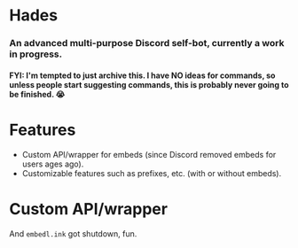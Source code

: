 # Hades
### An advanced multi-purpose Discord self-bot, currently a work in progress.
#### FYI: I'm tempted to just archive this. I have NO ideas for commands, so unless people start suggesting commands, this is probably never going to be finished. :sob:

# Features
- Custom API/wrapper for embeds (since Discord removed embeds for users ages ago).
- Customizable features such as prefixes, etc. (with or without embeds).

# Custom API/wrapper

And `embedl.ink` got shutdown, fun.
